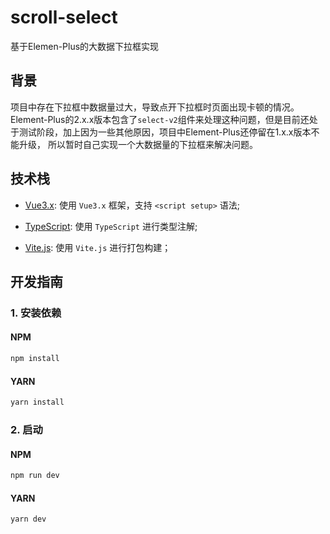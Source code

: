 # scroll-select
基于Elemen-Plus的大数据下拉框实现

## 背景
项目中存在下拉框中数据量过大，导致点开下拉框时页面出现卡顿的情况。Element-Plus的2.x.x版本包含了`select-v2`组件来处理这种问题，但是目前还处于测试阶段，加上因为一些其他原因，项目中Element-Plus还停留在1.x.x版本不能升级， 所以暂时自己实现一个大数据量的下拉框来解决问题。

## 技术栈
- [Vue3.x](https://v3.vuejs.org/guide/introduction.html): 使用 `Vue3.x` 框架，支持 `<script setup>` 语法;

- [TypeScript](https://github.com/microsoft/TypeScript): 使用 `TypeScript` 进行类型注解;

- [Vite.js](https://vitejs.dev/): 使用 `Vite.js` 进行打包构建；


## 开发指南

### 1. 安装依赖

#### NPM
```sh
npm install
```
#### YARN
```sh
yarn install
```

### 2. 启动

#### NPM
```sh
npm run dev
```
#### YARN
```sh
yarn dev
```